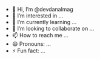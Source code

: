 - 👋 Hi, I’m @devdanalmag
- 👀 I’m interested in ...
- 🌱 I’m currently learning ...
- 💞️ I’m looking to collaborate on ...
- 📫 How to reach me ...
- 😄 Pronouns: ...
- ⚡ Fun fact: ...

<!---
devdanalmag/devdanalmag is a ✨ special ✨ repository because its `README.md` (this file) appears on your GitHub profile.
You can click the Preview link to take a look at your changes.
--->
